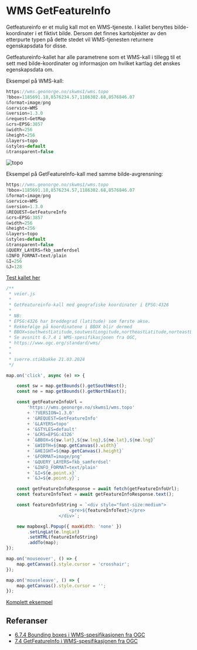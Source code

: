 # WMS GetFeatureInfo

Getfeatureinfo er et mulig kall mot en WMS-tjeneste. I kallet benyttes bilde-koordinater i et fiktivt bilde. Dersom det finnes kartobjekter av den etterpurte typen på dette stedet vil WMS-tjenesten returnere egenskapsdata for disse.

Getfeatureinfo-kallet har alle parametrene som et WMS-kall i tillegg til et sett med bilde-koordinater og informasjon om hvilket kartlag det ønskes egenskapsdata om.

Eksempel på WMS-kall:

```js
https://wms.geonorge.no/skwms1/wms.topo
?bbox=1185691.18,8576234.57,1186302.68,8576846.07
&format=image/png
&service=WMS
&version=1.3.0
&request=GetMap
&crs=EPSG:3857
&width=256
&height=256
&layers=topo
&styles=default
&transparent=false
```

![topo](https://wms.geonorge.no/skwms1/wms.topo?bbox=1185691.1827596538,8576234.573596776,1186302.6789859347,8576846.069823056&format=image/png&service=WMS&version=1.3.0&request=GetMap&crs=EPSG:3857&width=256&height=256&layers=topo&styles=default&transparent=false)


Eksempel på GetFeatureInfo-kall med samme bilde-avgrensning:

```js
https://wms.geonorge.no/skwms1/wms.topo
?bbox=1185691.18,8576234.57,1186302.68,8576846.07
&format=image/png
&service=WMS
&version=1.3.0
&REQUEST=GetFeatureInfo
&crs=EPSG:3857
&width=256
&height=256
&layers=topo
&styles=default
&transparent=false
&QUERY_LAYERS=fkb_samferdsel
&INFO_FORMAT=text/plain
&I=256
&J=128
```

[Test kallet her](https://wms.geonorge.no/skwms1/wms.topo?bbox=1185691.1827596538,8576234.573596776,1186302.6789859347,8576846.069823056&format=image/png&service=WMS&version=1.3.0&request=GetFeatureInfo&crs=EPSG:3857&width=256&height=256&layers=topo&styles=default&transparent=false&QUERY_LAYERS=fkb_samferdsel&INFO_FORMAT=text/plain&I=256&J=128)


```js
/**
 * veier.js
 * 
 * GetFeatureinfo-kall med geografiske koordinater i EPSG:4326
 * 
 * NB: 
 * EPSG:4326 har breddegrad (latitude) som første akse.
 * Rekkefølge på koordinatene i BBOX blir dermed
 * BBOX=southwestLatitude,soutwestLongitude,northeastLatitude,norteastLongitude
 * Se avsnitt 6.7.4 i WMS-spesifikasjonen fra OGC,
 * https://www.ogc.org/standard/wms/
 * 
 * 
 * sverre.stikbakke 21.03.2024
 */

map.on('click', async (e) => {

    const sw = map.getBounds().getSouthWest();
    const ne = map.getBounds().getNorthEast();

    const getFeatureInfoUrl =
        'https://wms.geonorge.no/skwms1/wms.topo'
        + '?VERSION=1.3.0'
        + '&REQUEST=GetFeatureInfo'
        + '&LAYERS=topo'
        + '&STYLES=default'
        + '&CRS=EPSG:4326'
        + `&BBOX=${sw.lat},${sw.lng},${ne.lat},${ne.lng}`
        + `&WIDTH=${map.getCanvas().width}`
        + `&HEIGHT=${map.getCanvas().height}`
        + '&FORMAT=image/png'
        + '&QUERY_LAYERS=fkb_samferdsel'
        + '&INFO_FORMAT=text/plain'
        + `&I=${e.point.x}`
        + `&J=${e.point.y}`;

    const getFeatureInfoResponse = await fetch(getFeatureInfoUrl);
    const featureInfoText = await getFeatureInfoResponse.text();

    const featureInfoString = `<div style="font-size:medium">
                        <pre>${featureInfoText}</pre>
                    </div>`;

    new mapboxgl.Popup({ maxWidth: 'none' })
        .setLngLat(e.lngLat)
        .setHTML(featureInfoString)
        .addTo(map);
});

map.on('mouseover', () => {
    map.getCanvas().style.cursor = 'crosshair';
});

map.on('mouseleave', () => {
    map.getCanvas().style.cursor = '';
});
```

[Komplett eksempel](veier.html)


## Referanser

- [6.7.4 Bounding boxes i WMS-spesifikasjonen fra OGC](https://www.ogc.org/standard/wms/)
- [7.4 GetFeatureInfo i WMS-spesifikasjonen fra OGC](https://www.ogc.org/standard/wms/)